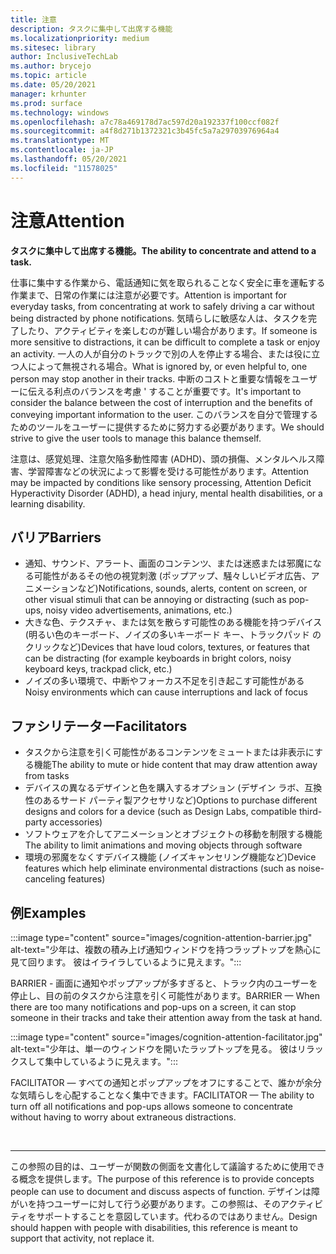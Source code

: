 ```yaml
---
title: 注意
description: タスクに集中して出席する機能
ms.localizationpriority: medium
ms.sitesec: library
author: InclusiveTechLab
ms.author: brycejo
ms.topic: article
ms.date: 05/20/2021
manager: krhunter
ms.prod: surface
ms.technology: windows
ms.openlocfilehash: a7c78a469178d7ac597d20a192337f100ccf082f
ms.sourcegitcommit: a4f8d271b1372321c3b45fc5a7a29703976964a4
ms.translationtype: MT
ms.contentlocale: ja-JP
ms.lasthandoff: 05/20/2021
ms.locfileid: "11578025"
---
```

# <a name="attention"></a><span data-ttu-id="46320-103">注意</span><span class="sxs-lookup"><span data-stu-id="46320-103">Attention</span></span>

**<span data-ttu-id="46320-104">タスクに集中して出席する機能。</span><span class="sxs-lookup"><span data-stu-id="46320-104">The ability to concentrate and attend to a task.</span></span>**

<span data-ttu-id="46320-105">仕事に集中する作業から、電話通知に気を取られることなく安全に車を運転する作業まで、日常の作業には注意が必要です。</span><span class="sxs-lookup"><span data-stu-id="46320-105">Attention is important for everyday tasks, from concentrating at work to safely driving a car without being distracted by phone notifications.</span></span> <span data-ttu-id="46320-106">気晴らしに敏感な人は、タスクを完了したり、アクティビティを楽しむのが難しい場合があります。</span><span class="sxs-lookup"><span data-stu-id="46320-106">If someone is more sensitive to distractions, it can be difficult to complete a task or enjoy an activity.</span></span> <span data-ttu-id="46320-107">一人の人が自分のトラックで別の人を停止する場合、または役に立つ人によって無視される場合。</span><span class="sxs-lookup"><span data-stu-id="46320-107">What is ignored by, or even helpful to, one person may stop another in their tracks.</span></span> <span data-ttu-id="46320-108">中断のコストと重要な情報をユーザーに伝える利点のバランスを考慮 &apos; することが重要です。</span><span class="sxs-lookup"><span data-stu-id="46320-108">It&apos;s important to consider the balance between the cost of interruption and the benefits of conveying important information to the user.</span></span> <span data-ttu-id="46320-109">このバランスを自分で管理するためのツールをユーザーに提供するために努力する必要があります。</span><span class="sxs-lookup"><span data-stu-id="46320-109">We should strive to give the user tools to manage this balance themself.</span></span> 

<span data-ttu-id="46320-110">注意は、感覚処理、注意欠陥多動性障害 (ADHD)、頭の損傷、メンタルヘルス障害、学習障害などの状況によって影響を受ける可能性があります。</span><span class="sxs-lookup"><span data-stu-id="46320-110">Attention may be impacted by conditions like sensory processing, Attention Deficit Hyperactivity Disorder (ADHD), a head injury, mental health disabilities, or a learning disability.</span></span>

## <a name="barriers"></a><span data-ttu-id="46320-111">バリア</span><span class="sxs-lookup"><span data-stu-id="46320-111">Barriers</span></span>

* <span data-ttu-id="46320-112">通知、サウンド、アラート、画面のコンテンツ、または迷惑または邪魔になる可能性があるその他の視覚刺激 (ポップアップ、騒々しいビデオ広告、アニメーションなど)</span><span class="sxs-lookup"><span data-stu-id="46320-112">Notifications, sounds, alerts, content on screen, or other visual stimuli that can be annoying or distracting (such as pop-ups, noisy video advertisements, animations, etc.)</span></span>
* <span data-ttu-id="46320-113">大きな色、テクスチャ、または気を散らす可能性のある機能を持つデバイス (明るい色のキーボード、ノイズの多いキーボード キー、トラックパッド のクリックなど)</span><span class="sxs-lookup"><span data-stu-id="46320-113">Devices that have loud colors, textures, or features that can be distracting (for example keyboards in bright colors, noisy keyboard keys, trackpad click, etc.)</span></span>
* <span data-ttu-id="46320-114">ノイズの多い環境で、中断やフォーカス不足を引き起こす可能性がある</span><span class="sxs-lookup"><span data-stu-id="46320-114">Noisy environments which can cause interruptions and lack of focus</span></span>

## <a name="facilitators"></a><span data-ttu-id="46320-115">ファシリテーター</span><span class="sxs-lookup"><span data-stu-id="46320-115">Facilitators</span></span>

* <span data-ttu-id="46320-116">タスクから注意を引く可能性があるコンテンツをミュートまたは非表示にする機能</span><span class="sxs-lookup"><span data-stu-id="46320-116">The ability to mute or hide content that may draw attention away from tasks</span></span>
* <span data-ttu-id="46320-117">デバイスの異なるデザインと色を購入するオプション (デザイン ラボ、互換性のあるサード パーティ製アクセサリなど)</span><span class="sxs-lookup"><span data-stu-id="46320-117">Options to purchase different designs and colors for a device (such as Design Labs, compatible third-party accessories)</span></span>
* <span data-ttu-id="46320-118">ソフトウェアを介してアニメーションとオブジェクトの移動を制限する機能</span><span class="sxs-lookup"><span data-stu-id="46320-118">The ability to limit animations and moving objects through software</span></span>
* <span data-ttu-id="46320-119">環境の邪魔をなくすデバイス機能 (ノイズキャンセリング機能など)</span><span class="sxs-lookup"><span data-stu-id="46320-119">Device features which help eliminate environmental distractions (such as noise-canceling features)</span></span>


## <a name="examples"></a><span data-ttu-id="46320-120">例</span><span class="sxs-lookup"><span data-stu-id="46320-120">Examples</span></span>

:::image type="content" source="images/cognition-attention-barrier.jpg" alt-text="少年は、複数の積み上げ通知ウィンドウを持つラップトップを熱心に見て回ります。 彼はイライラしているように見えます。":::

<span data-ttu-id="46320-123">BARRIER - 画面に通知やポップアップが多すぎると、トラック内のユーザーを停止し、目の前のタスクから注意を引く可能性があります。</span><span class="sxs-lookup"><span data-stu-id="46320-123">BARRIER — When there are too many notifications and pop-ups on a screen, it can stop someone in their tracks and take their attention away from the task at hand.</span></span>

:::image type="content" source="images/cognition-attention-facilitator.jpg" alt-text="少年は、単一のウィンドウを開いたラップトップを見る。 彼はリラックスして集中しているように見えます。":::


<span data-ttu-id="46320-126">FACILITATOR — すべての通知とポップアップをオフにすることで、誰かが余分な気晴らしを心配することなく集中できます。</span><span class="sxs-lookup"><span data-stu-id="46320-126">FACILITATOR — The ability to turn off all notifications and pop-ups allows someone to concentrate without having to worry about extraneous distractions.</span></span>

&nbsp;

[comment]: # (フッター ステートメント)
___
<span data-ttu-id="46320-128">この参照の目的は、ユーザーが関数の側面を文書化して議論するために使用できる概念を提供します。</span><span class="sxs-lookup"><span data-stu-id="46320-128">The purpose of this reference is to provide concepts people can use to document and discuss aspects of function.</span></span> <span data-ttu-id="46320-129">デザインは障がいを持つユーザーに対して行う必要があります。この参照は、そのアクティビティをサポートすることを意図しています。代わるのではありません。</span><span class="sxs-lookup"><span data-stu-id="46320-129">Design should happen with people with disabilities, this reference is meant to support that activity, not replace it.</span></span> 
